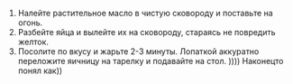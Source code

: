 1. Налейте растительное масло в чистую сковороду и поставьте на огонь.
2. Разбейте яйца и вылейте их на сковороду, стараясь не повредить желток.
3. Посолите по вкусу и жарьте 2-3 минуты. Лопаткой аккуратно переложите яичницу на тарелку и подавайте на стол.
)))) Наконецто понял как))